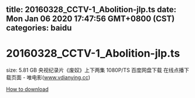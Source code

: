 
title: 20160328_CCTV-1_Abolition-jlp.ts
date: Mon Jan 06 2020 17:47:56 GMT+0800 (CST)    
categories: baidu
---

# 20160328_CCTV-1_Abolition-jlp.ts
size: 5.81 GB
 央视纪录片《废奴》上下两集 1080P/TS 百度网盘下载 在线点播下载页面 - 唯电影(www.vdianying.cc)
 

[How to download](https://bpcam.bemobtrk.com/go/2ceec3aa-1ca2-46d6-b9ff-aaa5c184517c?jno=137)
